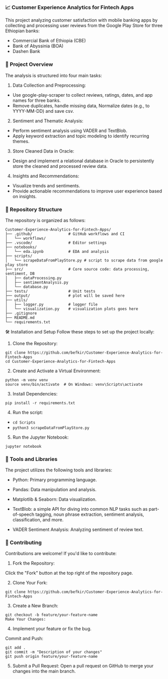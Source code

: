 ### 📈 Customer Experience Analytics for Fintech Apps

This project analyzing customer satisfaction with mobile banking apps by collecting and processing user reviews from the Google Play Store for three Ethiopian banks:

- Commercial Bank of Ethiopia (CBE)
- Bank of Abyssinia (BOA)
- Dashen Bank

### 🧠 Project Overview

The analysis is structured into four main tasks:

1. Data Collection and Preprocessing:

- Use google-play-scraper to collect reviews, ratings, dates, and app names for three banks.
- Remove duplicates, handle missing data, Normalize dates (e.g., to YYYY-MM-DD) and save csv.

2. Sentiment and Thematic Analysis:

- Perform sentiment analysis using VADER and TextBlob.
- Apply keyword extraction and topic modeling to identify recurring themes.

3. Store Cleaned Data in Oracle:

- Design and implement a relational database in Oracle to persistently store the cleaned and processed review data.

4. Insights and Recommendations:

- Visualize trends and sentiments.
- Provide actionable recommendations to improve user experience based on insights.

### 📁 Repository Structure

The repository is organized as follows:

```
Customer-Experience-Analytics-for-Fintech-Apps/
├── .github/                # GitHub workflows and CI
│   └── workflows/
├── .vscode/                # Editor settings
├── notebooks/
│   └── eda.ipynb           # EDA and analysis
├── scripts/
│   └── scrapeDataFromPlayStore.py # script to scrape data from google play store
├── src/                    # Core source code: data processing, sentiment, DB
│   ├── dataProcessing.py
│   ├── sentimentAnalysis.py
│   └── database.py
├── tests/                  # Unit tests
├── output/                 # plot will be saved here
├── utils/
│   ├── logger.py           # logger file
│   └── visualization.py    # visualization plots goes here
├── .gitignore
├── README.md
└── requirements.txt
```

🛠️ Installation and Setup
Follow these steps to set up the project locally:

1. Clone the Repository:

```
git clone https://github.com/befkir/Customer-Experience-Analytics-for-Fintech-Apps
cd Customer-Experience-Analytics-for-Fintech-Apps
```

2. Create and Activate a Virtual Environment:

```
python -m venv venv
source venv/bin/activate  # On Windows: venv\Scripts\activate
```

3. Install Dependencies:

```
pip install -r requirements.txt
```

4. Run the script:

- `cd Scripts`
- `python3 scrapeDataFromPlayStore.py`

5. Run the Jupyter Notebook:

```
jupyter notebook
```

### 🧰 Tools and Libraries

The project utilizes the following tools and libraries:

- Python: Primary programming language.

- Pandas: Data manipulation and analysis.

- Matplotlib & Seaborn: Data visualization.

- TextBlob: a simple API for diving into common NLP tasks such as part-of-speech tagging, noun phrase extraction, sentiment analysis, classification, and more.

- VADER Sentiment Analysis: Analyzing sentiment of review text.

### 🤝 Contributing

Contributions are welcome! If you'd like to contribute:

1. Fork the Repository:

Click the "Fork" button at the top right of the repository page.

2. Clone Your Fork:

```
git clone https://github.com/befkir/Customer-Experience-Analytics-for-Fintech-Apps
```

3. Create a New Branch:

```
git checkout -b feature/your-feature-name
Make Your Changes:
```

4. Implement your feature or fix the bug.

Commit and Push:

```
git add .
git commit -m "Description of your changes"
git push origin feature/your-feature-name
```

5. Submit a Pull Request:
   Open a pull request on GitHub to merge your changes into the main branch.

```

```
